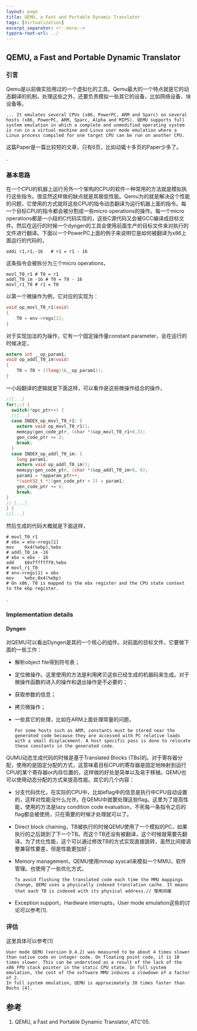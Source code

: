 ```yaml
---
layout: page
title: QEMU, a Fast and Portable Dynamic Translator
tags: [Virtualization]
excerpt_separator: <!--more-->
typora-root-url: ../
---
```


## QEMU, a Fast and Portable Dynamic Translator

### 引言

  Qemu是以前做实验用过的一个虚拟化的工具。Qemu最大的一个特点就是它的动态翻译的机制，处理这些之外，还要负责模拟一些其它的设备，比如网络设备、块设备等。

```
... It emulates several CPUs (x86, PowerPC, ARM and Sparc) on several hosts (x86, PowerPC, ARM, Sparc, Alpha and MIPS). QEMU supports full system emulation in which a complete and unmodified operating system is run in a virtual machine and Linux user mode emulation where a Linux process compiled for one target CPU can be run on another CPU.
```

 这篇Paper是一篇比较短的文章，只有6页，比如动辄十多页的Paper少多了。

.

### 基本思路

  在一个CPU的机器上运行另外一个架构的CPU的软件一种常用的方法就是模拟执行这些指令。很显然这样做的缺点就是其极低性能。Qemu为的就是解决这个性能的问题，它使用的方式就将这些CPU的指令动态翻译为运行机器上面的指令。每一个目标CPU的指令都会被分割成一些micro operations的操作。每一个micro operations都是一小段的C代码实现的，这些C源代码又会被GCC编译成目标文件。然后在运行的时候一个dyngen的工具会使用前面生产的目标文件来对执行的文件进行翻译。下面以一个PowerPC上面的例子来说明它是如何被翻译为x86上面运行的代码的，

```
addi r1,r1,-16   # r1 = r1 - 16
```

 这条指令会被拆分为三个micro operations，

```
movl_T0_r1 # T0 = r1
addl_T0_im -16 # T0 = T0 - 16
movl_r1_T0 # r1 = T0
```

以第一个微操作为例，它对应的实现为：

```c
void op_movl_T0_r1(void)
{
    T0 = env->regs[1];
}
```

对于实现加法的为操作，它有一个固定操作量constant parameter，会在运行的时候决定，

```c
extern int __op_param1;
void op_addl_T0_im(void)
{
    T0 = T0 + ((long)(&__op_param1));
}
```

一小段翻译的逻辑就是下面这样，可以看作是这些微操作组合的操作，

```c
//[...]
for(;;) {
  switch(*opc_ptr++) {
  //[...]
  case INDEX_op_movl_T0_r1: {
    extern void op_movl_T0_r1();
    memcpy(gen_code_ptr, (char *)&op_movl_T0_r1+0,3);
    gen_code_ptr += 3;
    break;
  }
  case INDEX_op_addl_T0_im: {
    long param1;
  	extern void op_addl_T0_im();
  	memcpy(gen_code_ptr, (char *)&op_addl_T0_im+0, 6);
  	param1 = *opparam_ptr++;
  	*(uint32_t *)(gen_code_ptr + 2) = param1;
  	gen_code_ptr += 6;
  	break;
}
// [...]
} }
//[...] 
```

然后生成的代码大概就是下面这样，

```assembly
# movl_T0_r1
# ebx = env->regs[1]
mov    0x4(%ebp),%ebx
# addl_T0_im -16
# ebx = ebx - 16
add    $0xfffffff0,%ebx
# movl_r1_T0
# env->regs[1] = ebx
mov    %ebx,0x4(%ebp)
# On x86, T0 is mapped to the ebx register and the CPU state context to the ebp register.
```

.

### Implementation details

#### Dyngen

​    对QEMU可以看出Dyngen是其的一个核心的组件。对前面的目标文件，它要做下面的一些工作：

* 解析object file得到符号表；

* 定位微操作。这里使用的方法是利用拷贝这些已经生成的机器码来生成。对于微操作函数的进入的操作和退出操作是不必要的；

* 获取参数的信息；

* 拷贝微操作；

* 一些其它的处理，比如在ARM上面处理常量的问题，

  ```
  For some hosts such as ARM, constants must be stored near the generated code because they are accessed with PC relative loads with a small displacement. A host specific pass is done to relocate these constants in the generated code.
  ```

QUMU动态生成代码的时候是基于Translated Blocks (TBs)的。对于寄存器分配，使用的是固定分配的方式，这意味着目标CPU的寄存器是固定地映射到运行CPU的某个寄存器or内存位置的，这样做的好处是简单以及易于移植。QEMU也可以使用动态分配的方式来提高性能。其它的几个内容：

* 分支代码优化，在实际的CPU中，比如eflag中的信息是执行中CPU自动设置的，这样对性能没什么允许。在QEMU中就要处理这些flag。这里为了提高性能，使用的方法是lazy condition code evaluation，不死每一条指令之后的flag都会被使用，只在需要的时候才处理就可以了。

* Direct block chaining，TB被执行的时候QEMU使用了一个模拟的PC，如果执行的之后跳到了下一个TB。而这个TB还没有被翻译，这个时候就需要先翻译。为了优化性能，这个可以通过修改TB的方式实现直接跳转，虽然比间接调整兼容性要差，但是性能更加好；

* Memory management，QEMU使用mmap syscall来模拟一个MMU，软件管理。也使用了一些优化方式，

  ```
  To avoid flushing the translated code each time the MMU mappings change, QEMU uses a physically indexed translation cache. It means that each TB is indexed with its physical address.// 使用间接
  ```

* Exception support，Hardware interrupts，User mode emulation这些的讨论可以参考[1].

### 评估

 这里具体可以参考[1]  
```
User mode QEMU (version 0.4.2) was measured to be about 4 times slower than native code on integer code. On floating point code, it is 10 times slower. This can be understood as a result of the lack of the x86 FPU stack pointer in the static CPU state. In full system emulation, the cost of the software MMU induces a slowdown of a factor of 2.
In full system emulation, QEMU is approximately 30 times faster than Bochs [4].
```


## 参考

1. QEMU, a Fast and Portable Dynamic Translator, ATC'05.